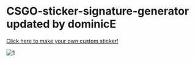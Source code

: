 # CSGO-sticker-signature-generator updated by dominicE

[Click here to make your own custom sticker!](https://dominice.github.io/csgo-sticker-signature-generator/)  
  
![1](http://i.imgur.com/tauslP6.gif)
